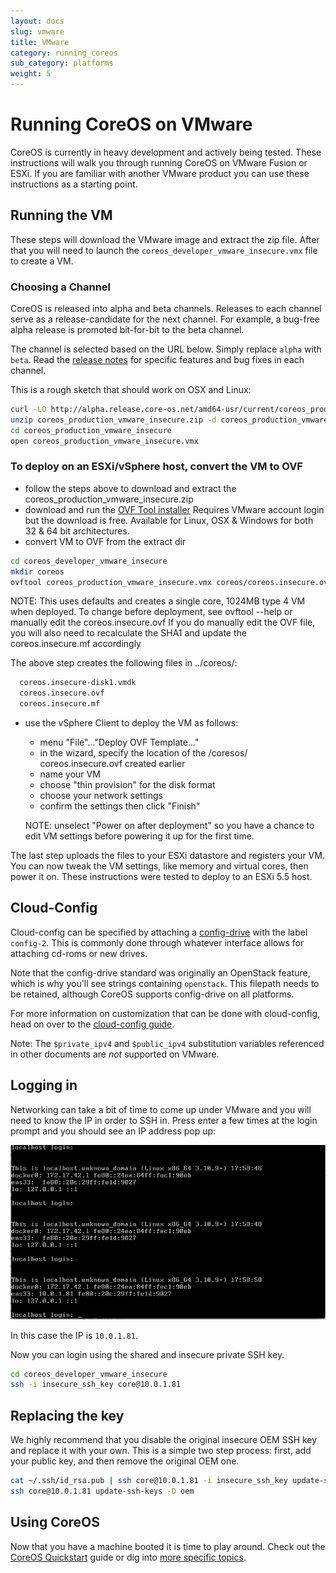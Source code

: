 ```yaml
---
layout: docs
slug: vmware
title: VMware
category: running_coreos
sub_category: platforms
weight: 5
---
```


# Running CoreOS on VMware

CoreOS is currently in heavy development and actively being tested.
These instructions will walk you through running CoreOS on VMware Fusion or ESXi.
If you are familiar with another VMware product you can use these instructions as a starting point.

## Running the VM

These steps will download the VMware image and extract the zip file. After that
you will need to launch the `coreos_developer_vmware_insecure.vmx` file to create a VM.

### Choosing a Channel

CoreOS is released into alpha and beta channels. Releases to each channel serve as a release-candidate for the next channel. For example, a bug-free alpha release is promoted bit-for-bit to the beta channel.

The channel is selected based on the URL below. Simply replace `alpha` with `beta`. Read the [release notes]({{site.url}}/releases) for specific features and bug fixes in each channel.

This is a rough sketch that should work on OSX and Linux:

```sh
curl -LO http://alpha.release.core-os.net/amd64-usr/current/coreos_production_vmware_insecure.zip
unzip coreos_production_vmware_insecure.zip -d coreos_production_vmware_insecure
cd coreos_production_vmware_insecure
open coreos_production_vmware_insecure.vmx
```

### To deploy on an ESXi/vSphere host, convert the VM to OVF
* follow the steps above to download and extract the coreos_production_vmware_insecure.zip
* download and run the [OVF Tool installer](https://developercenter.vmware.com/tool/ovf/) Requires VMware account login but the download is free. Available for Linux, OSX & Windows for both 32 & 64 bit architectures.
* convert VM to OVF from the extract dir

```sh
cd coreos_developer_vmware_insecure
mkdir coreos
ovftool coreos_production_vmware_insecure.vmx coreos/coreos.insecure.ovf
```

NOTE: This uses defaults and creates a single core, 1024MB type 4 VM when deployed. To change before deployment, see ovftool --help or manually edit the coreos.insecure.ovf If you do manually edit the OVF file, you will also need to recalculate the SHA1 and update the coreos.insecure.mf accordingly

The above step creates the following files in ../coreos/:

```sh
  coreos.insecure-disk1.vmdk
  coreos.insecure.ovf
  coreos.insecure.mf
```

* use the vSphere Client to deploy the VM as follows:
    * menu "File"..."Deploy OVF Template..."
    * in the wizard, specify the location of the /coresos/ coreos.insecure.ovf created earlier
    * name your VM
    * choose "thin provision" for the disk format
    * choose your network settings
    * confirm the settings then click "Finish" 
    
    NOTE: unselect "Power on after deployment" so you have a chance to edit VM settings before powering it up for the first time.

The last step uploads the files to your ESXi datastore and registers your VM. You can now tweak the VM settings, like memory and virtual cores, then power it on. These instructions were tested to deploy to an ESXi 5.5 host.

## Cloud-Config

Cloud-config can be specified by attaching a [config-drive]({{site.url}}/docs/cluster-management/setup/cloudinit-config-drive/) with the label `config-2`. This is commonly done through whatever interface allows for attaching cd-roms or new drives.

Note that the config-drive standard was originally an OpenStack feature, which is why you'll see strings containing `openstack`. This filepath needs to be retained, although CoreOS supports config-drive on all platforms.

For more information on customization that can be done with cloud-config, head on over to the [cloud-config guide]({{site.url}}/docs/cluster-management/setup/cloudinit-cloud-config/).

Note: The `$private_ipv4` and `$public_ipv4` substitution variables referenced in other documents are *not* supported on VMware.

## Logging in

Networking can take a bit of time to come up under VMware and you will need to
know the IP in order to SSH in. Press enter a few times at the login prompt and
you should see an IP address pop up:

![VMware IP Address](vmware-ip.png)

In this case the IP is `10.0.1.81`.

Now you can login using the shared and insecure private SSH key.

```sh
cd coreos_developer_vmware_insecure
ssh -i insecure_ssh_key core@10.0.1.81
```

## Replacing the key

We highly recommend that you disable the original insecure OEM SSH key and
replace it with your own. This is a simple two step process: first, add your
public key, and then remove the original OEM one.

```sh
cat ~/.ssh/id_rsa.pub | ssh core@10.0.1.81 -i insecure_ssh_key update-ssh-keys -a user
ssh core@10.0.1.81 update-ssh-keys -D oem
```

## Using CoreOS

Now that you have a machine booted it is time to play around.
Check out the [CoreOS Quickstart]({{site.url}}/docs/quickstart) guide or dig into [more specific topics]({{site.url}}/docs).
